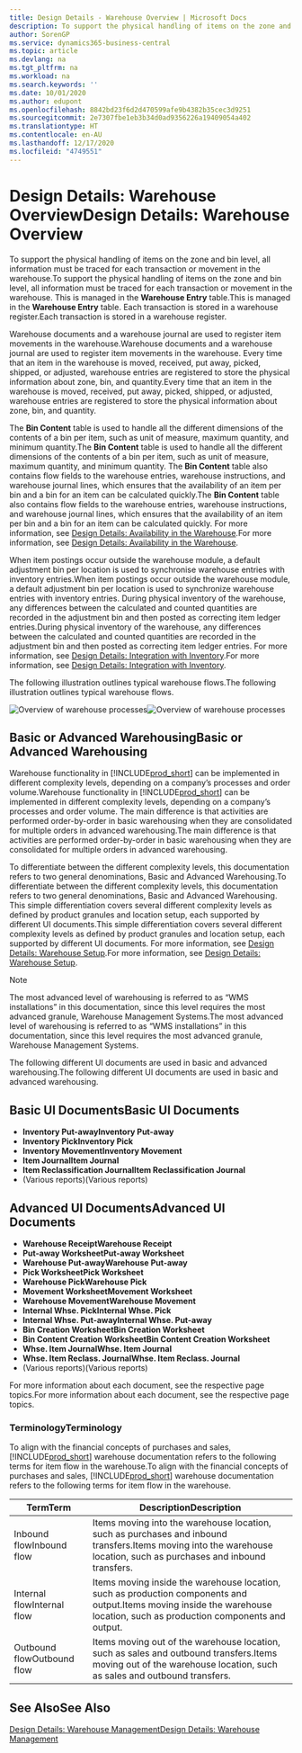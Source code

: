 ```yaml
---
title: Design Details - Warehouse Overview | Microsoft Docs
description: To support the physical handling of items on the zone and bin level, all information must be traced for each transaction or movement in the warehouse. This is managed in the **Warehouse Entry** table. Each transaction is stored in a warehouse register.
author: SorenGP
ms.service: dynamics365-business-central
ms.topic: article
ms.devlang: na
ms.tgt_pltfrm: na
ms.workload: na
ms.search.keywords: ''
ms.date: 10/01/2020
ms.author: edupont
ms.openlocfilehash: 8842bd23f6d2d470599afe9b4382b35cec3d9251
ms.sourcegitcommit: 2e7307fbe1eb3b34d0ad9356226a19409054a402
ms.translationtype: HT
ms.contentlocale: en-AU
ms.lasthandoff: 12/17/2020
ms.locfileid: "4749551"
---
```

# <a name="design-details-warehouse-overview"></a><span data-ttu-id="5c19a-105">Design Details: Warehouse Overview</span><span class="sxs-lookup"><span data-stu-id="5c19a-105">Design Details: Warehouse Overview</span></span>
<span data-ttu-id="5c19a-106">To support the physical handling of items on the zone and bin level, all information must be traced for each transaction or movement in the warehouse.</span><span class="sxs-lookup"><span data-stu-id="5c19a-106">To support the physical handling of items on the zone and bin level, all information must be traced for each transaction or movement in the warehouse.</span></span> <span data-ttu-id="5c19a-107">This is managed in the **Warehouse Entry** table.</span><span class="sxs-lookup"><span data-stu-id="5c19a-107">This is managed in the **Warehouse Entry** table.</span></span> <span data-ttu-id="5c19a-108">Each transaction is stored in a warehouse register.</span><span class="sxs-lookup"><span data-stu-id="5c19a-108">Each transaction is stored in a warehouse register.</span></span>  

<span data-ttu-id="5c19a-109">Warehouse documents and a warehouse journal are used to register item movements in the warehouse.</span><span class="sxs-lookup"><span data-stu-id="5c19a-109">Warehouse documents and a warehouse journal are used to register item movements in the warehouse.</span></span> <span data-ttu-id="5c19a-110">Every time that an item in the warehouse is moved, received, put away, picked, shipped, or adjusted, warehouse entries are registered to store the physical information about zone, bin, and quantity.</span><span class="sxs-lookup"><span data-stu-id="5c19a-110">Every time that an item in the warehouse is moved, received, put away, picked, shipped, or adjusted, warehouse entries are registered to store the physical information about zone, bin, and quantity.</span></span>

<span data-ttu-id="5c19a-111">The **Bin Content** table is used to handle all the different dimensions of the contents of a bin per item, such as unit of measure, maximum quantity, and minimum quantity.</span><span class="sxs-lookup"><span data-stu-id="5c19a-111">The **Bin Content** table is used to handle all the different dimensions of the contents of a bin per item, such as unit of measure, maximum quantity, and minimum quantity.</span></span> <span data-ttu-id="5c19a-112">The **Bin Content** table also contains flow fields to the warehouse entries, warehouse instructions, and warehouse journal lines, which ensures that the availability of an item per bin and a bin for an item can be calculated quickly.</span><span class="sxs-lookup"><span data-stu-id="5c19a-112">The **Bin Content** table also contains flow fields to the warehouse entries, warehouse instructions, and warehouse journal lines, which ensures that the availability of an item per bin and a bin for an item can be calculated quickly.</span></span> <span data-ttu-id="5c19a-113">For more information, see [Design Details: Availability in the Warehouse](design-details-availability-in-the-warehouse.md).</span><span class="sxs-lookup"><span data-stu-id="5c19a-113">For more information, see [Design Details: Availability in the Warehouse](design-details-availability-in-the-warehouse.md).</span></span>  

<span data-ttu-id="5c19a-114">When item postings occur outside the warehouse module, a default adjustment bin per location is used to synchronise warehouse entries with inventory entries.</span><span class="sxs-lookup"><span data-stu-id="5c19a-114">When item postings occur outside the warehouse module, a default adjustment bin per location is used to synchronize warehouse entries with inventory entries.</span></span> <span data-ttu-id="5c19a-115">During physical inventory of the warehouse, any differences between the calculated and counted quantities are recorded in the adjustment bin and then posted as correcting item ledger entries.</span><span class="sxs-lookup"><span data-stu-id="5c19a-115">During physical inventory of the warehouse, any differences between the calculated and counted quantities are recorded in the adjustment bin and then posted as correcting item ledger entries.</span></span> <span data-ttu-id="5c19a-116">For more information, see [Design Details: Integration with Inventory](design-details-integration-with-inventory.md).</span><span class="sxs-lookup"><span data-stu-id="5c19a-116">For more information, see [Design Details: Integration with Inventory](design-details-integration-with-inventory.md).</span></span>  

<span data-ttu-id="5c19a-117">The following illustration outlines typical warehouse flows.</span><span class="sxs-lookup"><span data-stu-id="5c19a-117">The following illustration outlines typical warehouse flows.</span></span>  

<span data-ttu-id="5c19a-118">![Overview of warehouse processes](media/design_details_warehouse_management_overview.png "Overview of warehouse processes")</span><span class="sxs-lookup"><span data-stu-id="5c19a-118">![Overview of warehouse processes](media/design_details_warehouse_management_overview.png "Overview of warehouse processes")</span></span>  

## <a name="basic-or-advanced-warehousing"></a><span data-ttu-id="5c19a-119">Basic or Advanced Warehousing</span><span class="sxs-lookup"><span data-stu-id="5c19a-119">Basic or Advanced Warehousing</span></span>  
<span data-ttu-id="5c19a-120">Warehouse functionality in [!INCLUDE[prod_short](includes/prod_short.md)] can be implemented in different complexity levels, depending on a company’s processes and order volume.</span><span class="sxs-lookup"><span data-stu-id="5c19a-120">Warehouse functionality in [!INCLUDE[prod_short](includes/prod_short.md)] can be implemented in different complexity levels, depending on a company’s processes and order volume.</span></span> <span data-ttu-id="5c19a-121">The main difference is that activities are performed order-by-order in basic warehousing when they are consolidated for multiple orders in advanced warehousing.</span><span class="sxs-lookup"><span data-stu-id="5c19a-121">The main difference is that activities are performed order-by-order in basic warehousing when they are consolidated for multiple orders in advanced warehousing.</span></span>  

 <span data-ttu-id="5c19a-122">To differentiate between the different complexity levels, this documentation refers to two general denominations, Basic and Advanced Warehousing.</span><span class="sxs-lookup"><span data-stu-id="5c19a-122">To differentiate between the different complexity levels, this documentation refers to two general denominations, Basic and Advanced Warehousing.</span></span> <span data-ttu-id="5c19a-123">This simple differentiation covers several different complexity levels as defined by product granules and location setup, each supported by different UI documents.</span><span class="sxs-lookup"><span data-stu-id="5c19a-123">This simple differentiation covers several different complexity levels as defined by product granules and location setup, each supported by different UI documents.</span></span> <span data-ttu-id="5c19a-124">For more information, see [Design Details: Warehouse Setup](design-details-warehouse-setup.md).</span><span class="sxs-lookup"><span data-stu-id="5c19a-124">For more information, see [Design Details: Warehouse Setup](design-details-warehouse-setup.md).</span></span>  

> [!NOTE]  
>  <span data-ttu-id="5c19a-125">The most advanced level of warehousing is referred to as “WMS installations” in this documentation, since this level requires the most advanced granule, Warehouse Management Systems.</span><span class="sxs-lookup"><span data-stu-id="5c19a-125">The most advanced level of warehousing is referred to as “WMS installations” in this documentation, since this level requires the most advanced granule, Warehouse Management Systems.</span></span>  

 <span data-ttu-id="5c19a-126">The following different UI documents are used in basic and advanced warehousing.</span><span class="sxs-lookup"><span data-stu-id="5c19a-126">The following different UI documents are used in basic and advanced warehousing.</span></span>  

## <a name="basic-ui-documents"></a><span data-ttu-id="5c19a-127">Basic UI Documents</span><span class="sxs-lookup"><span data-stu-id="5c19a-127">Basic UI Documents</span></span>  

-   <span data-ttu-id="5c19a-128">**Inventory Put-away**</span><span class="sxs-lookup"><span data-stu-id="5c19a-128">**Inventory Put-away**</span></span>  
-   <span data-ttu-id="5c19a-129">**Inventory Pick**</span><span class="sxs-lookup"><span data-stu-id="5c19a-129">**Inventory Pick**</span></span>  
-   <span data-ttu-id="5c19a-130">**Inventory Movement**</span><span class="sxs-lookup"><span data-stu-id="5c19a-130">**Inventory Movement**</span></span>  
-   <span data-ttu-id="5c19a-131">**Item Journal**</span><span class="sxs-lookup"><span data-stu-id="5c19a-131">**Item Journal**</span></span>  
-   <span data-ttu-id="5c19a-132">**Item Reclassification Journal**</span><span class="sxs-lookup"><span data-stu-id="5c19a-132">**Item Reclassification Journal**</span></span>  
-   <span data-ttu-id="5c19a-133">(Various reports)</span><span class="sxs-lookup"><span data-stu-id="5c19a-133">(Various reports)</span></span>  

## <a name="advanced-ui-documents"></a><span data-ttu-id="5c19a-134">Advanced UI Documents</span><span class="sxs-lookup"><span data-stu-id="5c19a-134">Advanced UI Documents</span></span>  

-   <span data-ttu-id="5c19a-135">**Warehouse Receipt**</span><span class="sxs-lookup"><span data-stu-id="5c19a-135">**Warehouse Receipt**</span></span>  
-   <span data-ttu-id="5c19a-136">**Put-away Worksheet**</span><span class="sxs-lookup"><span data-stu-id="5c19a-136">**Put-away Worksheet**</span></span>  
-   <span data-ttu-id="5c19a-137">**Warehouse Put-away**</span><span class="sxs-lookup"><span data-stu-id="5c19a-137">**Warehouse Put-away**</span></span>  
-   <span data-ttu-id="5c19a-138">**Pick Worksheet**</span><span class="sxs-lookup"><span data-stu-id="5c19a-138">**Pick Worksheet**</span></span>  
-   <span data-ttu-id="5c19a-139">**Warehouse Pick**</span><span class="sxs-lookup"><span data-stu-id="5c19a-139">**Warehouse Pick**</span></span>  
-   <span data-ttu-id="5c19a-140">**Movement Worksheet**</span><span class="sxs-lookup"><span data-stu-id="5c19a-140">**Movement Worksheet**</span></span>  
-   <span data-ttu-id="5c19a-141">**Warehouse Movement**</span><span class="sxs-lookup"><span data-stu-id="5c19a-141">**Warehouse Movement**</span></span>  
-   <span data-ttu-id="5c19a-142">**Internal Whse. Pick**</span><span class="sxs-lookup"><span data-stu-id="5c19a-142">**Internal Whse. Pick**</span></span>  
-   <span data-ttu-id="5c19a-143">**Internal Whse. Put-away**</span><span class="sxs-lookup"><span data-stu-id="5c19a-143">**Internal Whse. Put-away**</span></span>  
-   <span data-ttu-id="5c19a-144">**Bin Creation Worksheet**</span><span class="sxs-lookup"><span data-stu-id="5c19a-144">**Bin Creation Worksheet**</span></span>  
-   <span data-ttu-id="5c19a-145">**Bin Content Creation Worksheet**</span><span class="sxs-lookup"><span data-stu-id="5c19a-145">**Bin Content Creation Worksheet**</span></span>  
-   <span data-ttu-id="5c19a-146">**Whse. Item Journal**</span><span class="sxs-lookup"><span data-stu-id="5c19a-146">**Whse. Item Journal**</span></span>  
-   <span data-ttu-id="5c19a-147">**Whse. Item Reclass. Journal**</span><span class="sxs-lookup"><span data-stu-id="5c19a-147">**Whse. Item Reclass. Journal**</span></span>  
-   <span data-ttu-id="5c19a-148">(Various reports)</span><span class="sxs-lookup"><span data-stu-id="5c19a-148">(Various reports)</span></span>  

<span data-ttu-id="5c19a-149">For more information about each document, see the respective page topics.</span><span class="sxs-lookup"><span data-stu-id="5c19a-149">For more information about each document, see the respective page topics.</span></span>  

### <a name="terminology"></a><span data-ttu-id="5c19a-150">Terminology</span><span class="sxs-lookup"><span data-stu-id="5c19a-150">Terminology</span></span>  
<span data-ttu-id="5c19a-151">To align with the financial concepts of purchases and sales, [!INCLUDE[prod_short](includes/prod_short.md)] warehouse documentation refers to the following terms for item flow in the warehouse.</span><span class="sxs-lookup"><span data-stu-id="5c19a-151">To align with the financial concepts of purchases and sales, [!INCLUDE[prod_short](includes/prod_short.md)] warehouse documentation refers to the following terms for item flow in the warehouse.</span></span>  

|<span data-ttu-id="5c19a-152">Term</span><span class="sxs-lookup"><span data-stu-id="5c19a-152">Term</span></span>|<span data-ttu-id="5c19a-153">Description</span><span class="sxs-lookup"><span data-stu-id="5c19a-153">Description</span></span>|  
|----------|---------------------------------------|  
|<span data-ttu-id="5c19a-154">Inbound flow</span><span class="sxs-lookup"><span data-stu-id="5c19a-154">Inbound flow</span></span>|<span data-ttu-id="5c19a-155">Items moving into the warehouse location, such as purchases and inbound transfers.</span><span class="sxs-lookup"><span data-stu-id="5c19a-155">Items moving into the warehouse location, such as purchases and inbound transfers.</span></span>|  
|<span data-ttu-id="5c19a-156">Internal flow</span><span class="sxs-lookup"><span data-stu-id="5c19a-156">Internal flow</span></span>|<span data-ttu-id="5c19a-157">Items moving inside the warehouse location, such as production components and output.</span><span class="sxs-lookup"><span data-stu-id="5c19a-157">Items moving inside the warehouse location, such as production components and output.</span></span>|  
|<span data-ttu-id="5c19a-158">Outbound flow</span><span class="sxs-lookup"><span data-stu-id="5c19a-158">Outbound flow</span></span>|<span data-ttu-id="5c19a-159">Items moving out of the warehouse location, such as sales and outbound transfers.</span><span class="sxs-lookup"><span data-stu-id="5c19a-159">Items moving out of the warehouse location, such as sales and outbound transfers.</span></span>|  

## <a name="see-also"></a><span data-ttu-id="5c19a-160">See Also</span><span class="sxs-lookup"><span data-stu-id="5c19a-160">See Also</span></span>  
 [<span data-ttu-id="5c19a-161">Design Details: Warehouse Management</span><span class="sxs-lookup"><span data-stu-id="5c19a-161">Design Details: Warehouse Management</span></span>](design-details-warehouse-management.md)
